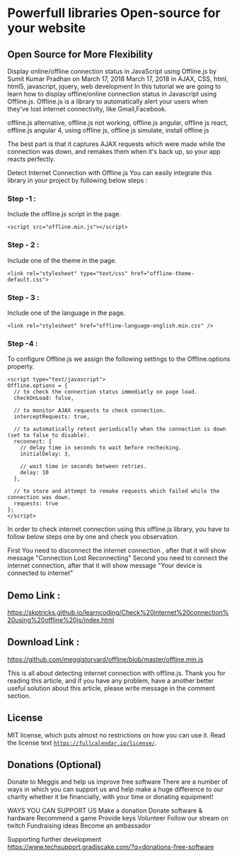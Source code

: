 # Powerfull libraries Open-source for your website

## Open Source for More Flexibility

Display online/offline connection status in JavaScript using Offline.js
by Sumit Kumar Pradhan on March 17, 2018 March 17, 2018 in AJAX, CSS, html, html5, javascript, jquery, web development
In this tutorial we are going to learn how to display offline/online connection status in Javascript using Offline.js. Offline.js is a library to automatically alert your users when they've lost internet connectivity, like Gmail,Facebook.

offline.js alternative, offline.js not working, offline.js angular, offline js react, offline.js angular 4, using offline js, offline js simulate, install offline js

The best part is that it captures AJAX requests which were made while the connection was down, and remakes them when it's back up, so your app reacts perfectly.

Detect Internet Connection with Offline.js
You can easily integrate this library in your project by following below steps :
### Step -1 :
Include the offline.js script in the page.
```
<script src="offline.min.js"></script>
```

### Step - 2 :
Include one of the theme in the page.
```
<link rel="stylesheet" type="text/css" href="offline-theme-default.css">
```

### Step - 3 :
Include one of the language in the page.
```
<link rel="stylesheet" href="offline-language-english.min.css" />
```

### Step -4 :
To configure Offline.js we assign the following settings to the Offline.options property.
```
<script type="text/javascript">
Offline.options = {
  // to check the connection status immediatly on page load.
  checkOnLoad: false,

  // to monitor AJAX requests to check connection.
  interceptRequests: true,

  // to automatically retest periodically when the connection is down (set to false to disable).
  reconnect: {
    // delay time in seconds to wait before rechecking.
    initialDelay: 3,

    // wait time in seconds between retries.
    delay: 10
  },

  // to store and attempt to remake requests which failed while the connection was down.
  requests: true
};
</script>
```

In order to check internet connection using this offline.js library, you have to follow below steps one by one and check you observation.

First You need to disconnect the internet connection , after that it will show message "Connection Lost Reconnecting"
Second you need to connect the internet connection, after that it will show message "Your device is connected to internet"


## Demo Link : 
https://skptricks.github.io/learncoding/Check%20internet%20connection%20using%20offline%20js/index.html

## Download Link :
https://github.com/meggistorvard/offline/blob/master/offline.min.js


This is all about detecting internet connection with offline.js. Thank you for reading this article, and if you have any problem, have a another better useful solution about this article, please write message in the comment section.

## License

 MIT license, which puts almost no restrictions on how you can use it. Read the license text
 <a href="https://fullcalendar.io/license/" target="_blank">`https://fullcalendar.io/license/`</a>.

## Donations (Optional)

Donate to Meggis and help us improve free software
There are a number of ways in which you can support us and help make a huge difference to our charity whether it be financially, with your time or donating equipment! 

WAYS YOU CAN SUPPORT US
	Make a donation
	Donate software & hardware
	Recommend a game
	Provide keys
	Volunteer
	Follow our stream on twitch
	Fundraising ideas
	Become an ambassador

Supporting further development	
 <a href="https://www.techsupport.gradiscake.com/?q=donations-free-software" target="_blank">https://www.techsupport.gradiscake.com/?q=donations-free-software</a>
